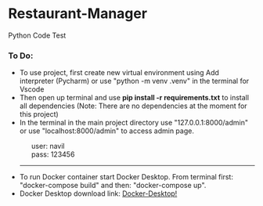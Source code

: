 # Restaurant-Manager
Python Code Test

<h3>To Do:</h3>

<ul>
  
<li>To use project, first create new virtual environment using Add interpreter (Pycharm) or use "python -m venv .venv" in the terminal for Vscode</li>

<li>Then open up terminal and use <b>pip install -r requirements.txt</b> to install all dependencies (Note: There are no dependencies at the moment for this project)</li>

<li>In the terminal in the main project directory use "127.0.0.1:8000/admin" or use "localhost:8000/admin" to access admin page.</li>
    <ul>
      user: navil <br>
      pass: 123456
    </ul>

<hr>

<li>To run Docker container start Docker Desktop. From terminal first: "docker-compose build" and then: "docker-compose up".</li>
<li>Docker Desktop download link: <a href="https://desktop.docker.com/win/main/amd64/Docker%20Desktop%20Installer.exe">Docker-Desktop!</a></li>


</ul>
